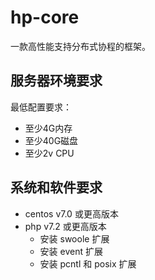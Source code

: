 # hp-core

一款高性能支持分布式协程的框架。

## 服务器环境要求

最低配置要求：
- 至少4G内存
- 至少40G磁盘
- 至少2v CPU

## 系统和软件要求

- centos v7.0 或更高版本
- php v7.2 或更高版本
    - 安装 swoole 扩展
    - 安装 event 扩展
    - 安装 pcntl 和 posix 扩展

